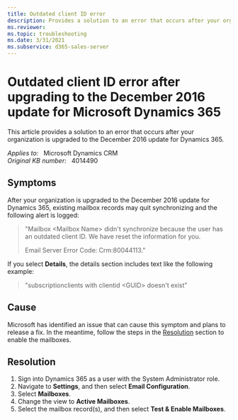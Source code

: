 ```yaml
---
title: Outdated client ID error
description: Provides a solution to an error that occurs after your organization is upgraded to the December 2016 update for Dynamics 365.
ms.reviewer: 
ms.topic: troubleshooting
ms.date: 3/31/2021
ms.subservice: d365-sales-server
---
```

# Outdated client ID error after upgrading to the December 2016 update for Microsoft Dynamics 365

This article provides a solution to an error that occurs after your organization is upgraded to the December 2016 update for Dynamics 365.

_Applies to:_ &nbsp; Microsoft Dynamics CRM  
_Original KB number:_ &nbsp; 4014490

## Symptoms

After your organization is upgraded to the December 2016 update for Dynamics 365, existing mailbox records may quit synchronizing and the following alert is logged:  

> "Mailbox \<Mailbox Name> didn't synchronize because the user has an outdated client ID. We have reset the information for you.
>
> Email Server Error Code: Crm:80044113."

If you select **Details**, the details section includes text like the following example:

> "subscriptionclients with clientid \<GUID> doesn't exist"  

## Cause

Microsoft has identified an issue that can cause this symptom and plans to release a fix. In the meantime, follow the steps in the [Resolution](#resolution) section to enable the mailboxes.

## Resolution

1. Sign into Dynamics 365 as a user with the System Administrator role.
2. Navigate to **Settings**, and then select **Email Configuration**.
3. Select **Mailboxes**.
4. Change the view to **Active Mailboxes**.
5. Select the mailbox record(s), and then select **Test & Enable Mailboxes**.  
